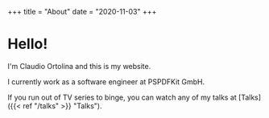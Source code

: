 +++
title = "About"
date = "2020-11-03"
+++

# Hello!

I'm Claudio Ortolina and this is my website.

I currently work as a software engineer at PSPDFKit GmbH.

If you run out of TV series to binge, you can watch any of my talks at [Talks]({{< ref "/talks" >}} "Talks").
